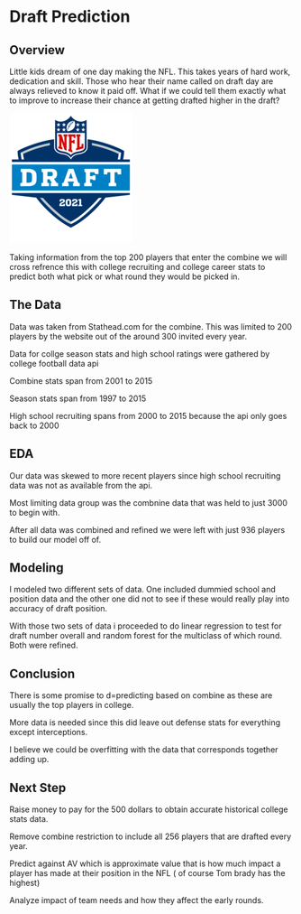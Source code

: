 # Draft Prediction

## Overview

Little kids dream of one day making the NFL. This takes years of hard work, dedication and skill. Those who hear their name called on draft day are always relieved to know it paid off. What if we could tell them exactly what to improve to increase their chance at getting drafted higher in the draft?

![2021 NFL Draft logo](https://github.com/murra181/draft_prediction/blob/main/Media/2021_NFL_Draft_logo.png)

Taking information from the top 200 players that enter the combine we will cross refrence this with college recruiting and college career stats to predict both what pick or what round they would be picked in.


## The Data

Data was taken from Stathead.com for the combine.  This was limited to 200 players by the website out of the around 300 invited every year.

Data for collge season stats and high school ratings were gathered by college football data api

Combine stats span from 2001 to 2015

Season stats span from 1997 to 2015

High school recruiting spans from 2000 to 2015 because the api only goes back to 2000


## EDA

Our data was skewed to more recent players since high school recruiting data was not as available from the api.

Most limiting data group was the combnine data that was held to just 3000 to begin with.

After all data was combined and refined we were left with just 936 players to build our model off of.


## Modeling

I modeled two different sets of data. One included dummied school and position data and the other one did not to see if these would really play into accuracy of draft position.

With those two sets of data i proceeded to do linear regression to test for draft number overall and random forest for the multiclass of which round. Both were refined.


## Conclusion

There is some promise to d=predicting based on combine as these are usually the top players in college.

More data is needed since this did leave out defense stats for everything except interceptions.

I believe we could be overfitting with the data that corresponds together adding up.





## Next Step

Raise money to pay for the 500 dollars to obtain accurate historical college stats data.

Remove combine restriction to include all 256 players that are drafted every year.

Predict against AV which is approximate value that is how much impact a player has made at their position in the NFL ( of course Tom brady has the highest) 

Analyze impact of team needs and how they affect the early rounds.
